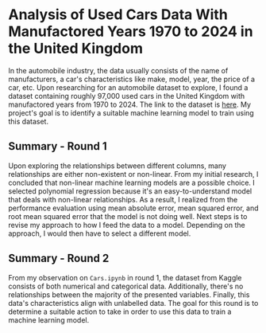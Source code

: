 # Analysis of Used Cars Data With Manufactored Years 1970 to 2024 in the United Kingdom
In the automobile industry, the data usually consists of the name of manufacturers, a car's characteristics like make, model, year, the price of a car, etc. Upon researching for an automobile dataset to explore, I found a dataset containing roughly 97,000 used cars in the United Kingdom with manufactored years from 1970 to 2024. The link to the dataset is [here](https://www.kaggle.com/datasets/meruvulikith/90000-cars-data-from-1970-to-2024). My project's goal is to identify a suitable machine learning model to train using this dataset.

## Summary - Round 1
Upon exploring the relationships between different columns, many relationships are either non-existent or non-linear. From my initial research, I concluded that non-linear machine learning models are a possible choice. I selected polynomial regression because it's an easy-to-understand model that deals with non-linear relationships. As a result, I realized from the performance evaluation using mean absolute error, mean squared error, and root mean squared error that the model is not doing well. Next steps is to revise my approach to how I feed the data to a model. Depending on the approach, I would then have to select a different model. 

## Summary - Round 2
From my observation on `Cars.ipynb` in round 1, the dataset from Kaggle consists of both numerical and categorical data. Additionally, there's no relationships between the majority of the presented variables. Finally, this data's characteristics align with unlabelled data. The goal for this round is to determine a suitable action to take in order to use this data to train a machine learning model.

